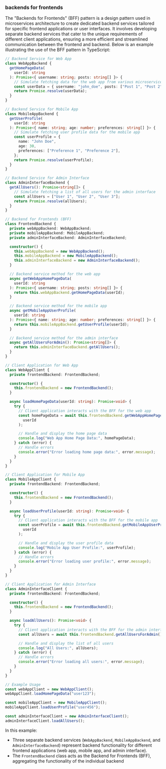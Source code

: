 ### backends for frontends

The "Backends for Frontends" (BFF) pattern is a design pattern used in microservices architecture to create dedicated backend services tailored for specific frontend applications or user interfaces. It involves developing separate backend services that cater to the unique requirements of different client applications, ensuring a more efficient and streamlined communication between the frontend and backend. Below is an example illustrating the use of the BFF pattern in TypeScript:

```typescript
// Backend Service for Web App
class WebAppBackend {
  getHomePageData(
    userId: string
  ): Promise<{ username: string; posts: string[] }> {
    // Simulate fetching data for the web app from various microservices
    const userData = { username: "john_doe", posts: ["Post 1", "Post 2"] };
    return Promise.resolve(userData);
  }
}

// Backend Service for Mobile App
class MobileAppBackend {
  getUserProfile(
    userId: string
  ): Promise<{ name: string; age: number; preferences: string[] }> {
    // Simulate fetching user profile data for the mobile app
    const userProfile = {
      name: "John Doe",
      age: 30,
      preferences: ["Preference 1", "Preference 2"],
    };
    return Promise.resolve(userProfile);
  }
}

// Backend Service for Admin Interface
class AdminInterfaceBackend {
  getAllUsers(): Promise<string[]> {
    // Simulate fetching a list of all users for the admin interface
    const allUsers = ["User 1", "User 2", "User 3"];
    return Promise.resolve(allUsers);
  }
}

// Backend for Frontends (BFF)
class FrontendBackend {
  private webAppBackend: WebAppBackend;
  private mobileAppBackend: MobileAppBackend;
  private adminInterfaceBackend: AdminInterfaceBackend;

  constructor() {
    this.webAppBackend = new WebAppBackend();
    this.mobileAppBackend = new MobileAppBackend();
    this.adminInterfaceBackend = new AdminInterfaceBackend();
  }

  // Backend service method for the web app
  async getWebAppHomePageData(
    userId: string
  ): Promise<{ username: string; posts: string[] }> {
    return this.webAppBackend.getHomePageData(userId);
  }

  // Backend service method for the mobile app
  async getMobileAppUserProfile(
    userId: string
  ): Promise<{ name: string; age: number; preferences: string[] }> {
    return this.mobileAppBackend.getUserProfile(userId);
  }

  // Backend service method for the admin interface
  async getAllUsersForAdmin(): Promise<string[]> {
    return this.adminInterfaceBackend.getAllUsers();
  }
}

// Client Application for Web App
class WebAppClient {
  private frontendBackend: FrontendBackend;

  constructor() {
    this.frontendBackend = new FrontendBackend();
  }

  async loadHomePageData(userId: string): Promise<void> {
    try {
      // Client application interacts with the BFF for the web app
      const homePageData = await this.frontendBackend.getWebAppHomePageData(
        userId
      );

      // Handle and display the home page data
      console.log("Web App Home Page Data:", homePageData);
    } catch (error) {
      // Handle errors
      console.error("Error loading home page data:", error.message);
    }
  }
}

// Client Application for Mobile App
class MobileAppClient {
  private frontendBackend: FrontendBackend;

  constructor() {
    this.frontendBackend = new FrontendBackend();
  }

  async loadUserProfile(userId: string): Promise<void> {
    try {
      // Client application interacts with the BFF for the mobile app
      const userProfile = await this.frontendBackend.getMobileAppUserProfile(
        userId
      );

      // Handle and display the user profile data
      console.log("Mobile App User Profile:", userProfile);
    } catch (error) {
      // Handle errors
      console.error("Error loading user profile:", error.message);
    }
  }
}

// Client Application for Admin Interface
class AdminInterfaceClient {
  private frontendBackend: FrontendBackend;

  constructor() {
    this.frontendBackend = new FrontendBackend();
  }

  async loadAllUsers(): Promise<void> {
    try {
      // Client application interacts with the BFF for the admin interface
      const allUsers = await this.frontendBackend.getAllUsersForAdmin();

      // Handle and display the list of all users
      console.log("All Users:", allUsers);
    } catch (error) {
      // Handle errors
      console.error("Error loading all users:", error.message);
    }
  }
}

// Example Usage
const webAppClient = new WebAppClient();
webAppClient.loadHomePageData("user123");

const mobileAppClient = new MobileAppClient();
mobileAppClient.loadUserProfile("user456");

const adminInterfaceClient = new AdminInterfaceClient();
adminInterfaceClient.loadAllUsers();
```

In this example:

- Three separate backend services (`WebAppBackend`, `MobileAppBackend`, and `AdminInterfaceBackend`) represent backend functionality for different frontend applications (web app, mobile app, and admin interface).
- The `FrontendBackend` class acts as the Backend for Frontends (BFF), aggregating the functionality of the individual backend
